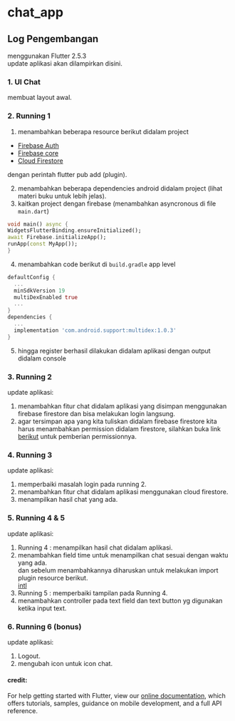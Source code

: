 # chat_app  

## Log Pengembangan  
menggunakan Flutter 2.5.3  
update aplikasi akan dilampirkan disini.

### 1. UI Chat
membuat layout awal.   

### 2. Running 1
1. menambahkan beberapa resource berikut didalam project  
- [Firebase Auth](https://pub.dev/packages/firebase_auth/install)  
- [Firebase core](https://pub.dev/packages/firebase_core/install)  
- [Cloud Firestore](https://pub.dev/packages/cloud_firestore/install)   

 dengan perintah flutter pub add (plugin).  

2. menambahkan beberapa dependencies android didalam project
 (lihat materi buku untuk lebih jelas).  
3. kaitkan project dengan firebase (menambahkan asyncronous di file ```main.dart```)
  ``` dart
  void main() async {
  WidgetsFlutterBinding.ensureInitialized();
  await Firebase.initializeApp();
  runApp(const MyApp());
}

  ```  
4. menambahkan code berikut di `build.gradle` app level
  ``` dart
  defaultConfig {
    ...
    minSdkVersion 19
    multiDexEnabled true
    ...
  }
  dependencies {
    ...
    implementation 'com.android.support:multidex:1.0.3'
}
  ```
  
5. hingga register berhasil dilakukan didalam aplikasi dengan output didalam console  

### 3. Running 2  
update aplikasi:  
1. menambahkan fitur chat didalam aplikasi yang disimpan menggunakan firebase firestore dan bisa melakukan login langsung.  
2. agar tersimpan apa yang kita tuliskan didalam firebase firestore kita harus menambahkan permission didalam firestore, silahkan buka link [berikut](https://firebase.google.com/docs/firestore/security/get-started#auth-required) untuk pemberian permissionnya.  

### 4. Running 3
update aplikasi:
1. memperbaiki masalah login pada running 2.
2. menambahkan fitur chat didalam aplikasi menggunakan cloud firestore.
3. menampilkan hasil chat yang ada.

### 5. Running 4 & 5  
update aplikasi:  
1. Running 4 : menampilkan hasil chat didalam aplikasi.  
2. menambahkan field time untuk menampilkan chat sesuai dengan waktu yang ada.  
   dan sebelum menambahkannya diharuskan untuk melakukan import plugin resource berikut.  
   [intl](https://pub.dev/packages/intl/install)  
3. Running 5 : memperbaiki tampilan pada Running 4.  
4. menambahkan controller pada text field dan text button yg digunakan ketika input text.  

### 6. Running 6 (bonus)
update aplikasi:
1. Logout.
2. mengubah icon untuk icon chat.
#### credit:  
For help getting started with Flutter, view our
[online documentation](https://flutter.dev/docs), which offers tutorials,
samples, guidance on mobile development, and a full API reference.
